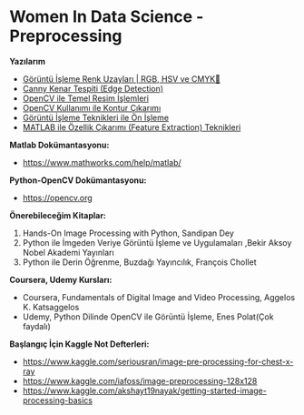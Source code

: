 # Women In Data Science - Preprocessing

**Yazılarım**

* [Görüntü İşleme Renk Uzayları | RGB, HSV ve CMYK🌈](https://buseyarentekin.medium.com/görüntü-i̇şleme-renk-uzayları-rgb-hsv-ve-cmyk-f1b883f4220)
* [Canny Kenar Tespiti (Edge Detection)](https://medium.com/operations-management-türkiye/canny-kenar-tespiti-edge-detection-ca5fd65a8227)
* [OpenCV ile Temel Resim İşlemleri](https://medium.com/operations-management-türkiye/opencv-ile-temel-resim-kamera-i̇şlemleri-14294a688965)
* [OpenCV Kullanımı ile Kontur Çıkarımı](https://buseyarentekin.medium.com/opencv-kullanımı-ile-kontur-çıkarımı-1a1eac20e87f)
* [Görüntü İşleme Teknikleri ile Ön İşleme](https://buseyarentekin.medium.com/görüntü-i̇şleme-teknikleri-ile-ön-i̇şleme-a021935259e2)
* [MATLAB ile Özellik Çıkarımı (Feature Extraction) Teknikleri](https://buseyarentekin.medium.com/matlab-ile-özellik-çıkarımı-feature-extraction-teknikleri-983a7d9feef9)

**Matlab Dokümantasyonu:**
* https://www.mathworks.com/help/matlab/

**Python-OpenCV Dokümantasyonu:**
* https://opencv.org

**Önerebileceğim Kitaplar:**
 1. Hands-On Image Processing with Python, Sandipan Dey
 2. Python ile İmgeden Veriye Görüntü İşleme ve Uygulamaları ,Bekir Aksoy Nobel Akademi Yayınları
 3. Python ile Derin Öğrenme, Buzdağı Yayıncılık, François Chollet 

**Coursera, Udemy Kursları:**
 * Coursera, Fundamentals of Digital Image and Video Processing, Aggelos K. Katsaggelos
 * Udemy, Python Dilinde OpenCV ile Görüntü İşleme, Enes Polat(Çok faydalı)

**Başlangıç İçin Kaggle Not Defterleri:** 
 * https://www.kaggle.com/seriousran/image-pre-processing-for-chest-x-ray
 * https://www.kaggle.com/iafoss/image-preprocessing-128x128
 * https://www.kaggle.com/akshayt19nayak/getting-started-image-processing-basics

